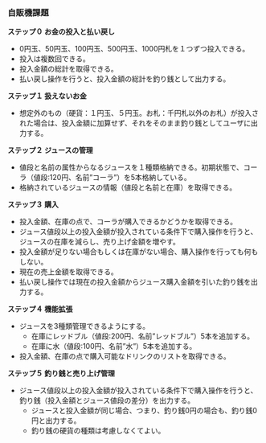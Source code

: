 ### 自販機課題  
**ステップ０ お金の投入と払い戻し**  

- 0円玉、50円玉、100円玉、500円玉、1000円札を１つずつ投入できる。  
- 投入は複数回できる。  
- 投入金額の総計を取得できる。  
- 払い戻し操作を行うと、投入金額の総計を釣り銭として出力する。  

**ステップ１ 扱えないお金**  

- 想定外のもの（硬貨：１円玉、５円玉。お札：千円札以外のお札）が投入された場合は、投入金額に加算せず、それをそのまま釣り銭としてユーザに出力する。  

**ステップ２ ジュースの管理**  

- 値段と名前の属性からなるジュースを１種類格納できる。初期状態で、コーラ（値段:120円、名前”コーラ”）を5本格納している。  
- 格納されているジュースの情報（値段と名前と在庫）を取得できる。  

**ステップ３ 購入**

- 投入金額、在庫の点で、コーラが購入できるかどうかを取得できる。  
- ジュース値段以上の投入金額が投入されている条件下で購入操作を行うと、ジュースの在庫を減らし、売り上げ金額を増やす。  
- 投入金額が足りない場合もしくは在庫がない場合、購入操作を行っても何もしない。  
- 現在の売上金額を取得できる。  
- 払い戻し操作では現在の投入金額からジュース購入金額を引いた釣り銭を出力する。  

**ステップ４ 機能拡張**  

- ジュースを3種類管理できるようにする。  
	- 在庫にレッドブル（値段:200円、名前”レッドブル”）5本を追加する。  
	- 在庫に水（値段:100円、名前”水”）5本を追加する。  
- 投入金額、在庫の点で購入可能なドリンクのリストを取得できる。  

**ステップ５ 釣り銭と売り上げ管理**  

- ジュース値段以上の投入金額が投入されている条件下で購入操作を行うと、釣り銭（投入金額とジュース値段の差分）を出力する。  
	- ジュースと投入金額が同じ場合、つまり、釣り銭0円の場合も、釣り銭0円と出力する。  
	- 釣り銭の硬貨の種類は考慮しなくてよい。  
